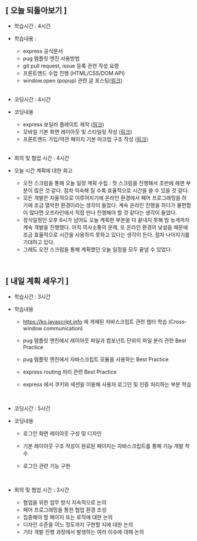 ## [ 오늘 되돌아보기 ]

- 학습시간 : 4시간
- 학습내용 :

  - express 공식문서
  - pug 템플릿 엔진 사용방법
  - git pull request, issue 등록 관련 작성 요령
  - 프론트엔드 수업 진행 (HTML/CSS/DOM API)
  - window.open (popup) 관련 글 포스팅([링크](https://velog.io/@longroadhome/%EB%AA%A8%EB%8D%98JS-%EC%8B%AC%ED%99%94-%ED%94%84%EB%A0%88%EC%9E%84%EA%B3%BC-%EC%9C%88%EB%8F%84%EC%9A%B0))

  <br/>

- 코딩시간 : 4시간
- 코딩내용

  - express 보일러 플레이트 제작 ([링크](https://github.com/woowa-techcamp-2021/baemin-17/pull/16))
  - 모바일 기본 화면 레이아웃 및 스타일링 작성 ([링크](https://github.com/woowa-techcamp-2021/baemin-17/pull/16))
  - 프론트엔드 가입/약관 페이지 기본 마크업 구조 작성 ([링크](https://github.com/woowa-techcamp-2021/baemin-17/pull/18))

  <br/>

- 회의 및 협업 시간 : 4시간
- 오늘 시간 계획에 대한 회고
  - 오전 스크럼을 통해 오늘 일정 계획 수립 : 첫 스크럼을 진행해서 초반에 헤맨 부분이 많은 것 같다. 점차 익숙해 질 수록 효율적으로 시간을 쓸 수 있을 것 같다.
  - 모든 개발은 자율적으로 이루어지기에 온라인 환경에서 페어 프로그래밍을 하기에 조금 열악한 환경이라는 생각이 들었다. 계속 온라인 진행을 하다가 불편함이 많다면 오프라인에서 직접 만나 진행해야 할 것 같다는 생각이 들었다.
  - 정식일정인 오후 6시가 넘어도 오늘 계획한 부분을 다 끝내지 못해 밤 늦게까지 계속 개발을 진행했다. 아직 의사소통의 문제, 또 온라인 환경의 낯설음 때문에 조금 효율적으로 시간을 사용하지 못하고 있다는 생각이 든다. 점차 나아지기를 기대하고 있다.
  - 그래도 오전 스크럼을 통해 계획했던 오늘 일정을 모두 끝낼 수 있었다.

<br/>

## [ 내일 계획 세우기 ]

- 학습시간 : 3시간

- 학습내용

  - https://ko.javascript.info 에 게재된 자바스크립트 관련 챕터 학습 (Cross-window communication)
  - pug 템플릿 엔진에서 레이아웃 파일과 컴포넌트 단위의 파일 분리 관련 Best Practice
  - pug 템플릿 엔진에서 자바스크립트 모듈을 사용하는 Best Practice
  - express routing 처리 관련 Best Practice
  - express 에서 쿠키와 세션을 이용해 사용자 로그인 및 인증 처리하는 부분 학습

    <br/>

- 코딩시간 : 5시간

- 코딩내용

  - 로그인 화면 레이아웃 구성 및 디자인
  - 기본 레이아웃 구조 작성이 완료된 페이지는 자바스크립트를 통해 기능 개발 착수
  - 로그인 관련 기능 구현

    <br/>

- 회의 및 협업 시간 : 3시간
  - 협업을 위한 업무 방식 지속적으로 논의
  - 페어 프로그래밍을 통한 협업 환경 조성
  - 집중해야 할 페이지 또는 로직에 대한 논의
  - 디자인 수준을 어느 정도까지 구현할 지에 대한 논의
  - 기타 개발 진행 과정에서 발생하는 여러 이슈에 대해 논의

